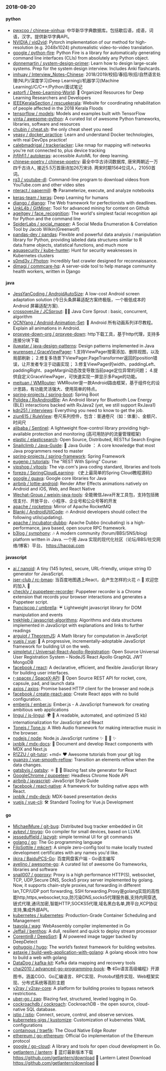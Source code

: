 ### 2018-08-20

#### python
* [pwxcoo / chinese-xinhua](https://github.com/pwxcoo/chinese-xinhua): 中华新华字典数据库。包括歇后语，成语，词语，汉字。提供新华字典API。
* [NVIDIA / vid2vid](https://github.com/NVIDIA/vid2vid): Pytorch implementation of our method for high-resolution (e.g. 2048x1024) photorealistic video-to-video translation.
* [google / python-fire](https://github.com/google/python-fire): Python Fire is a library for automatically generating command line interfaces (CLIs) from absolutely any Python object.
* [donnemartin / system-design-primer](https://github.com/donnemartin/system-design-primer): Learn how to design large-scale systems. Prep for the system design interview. Includes Anki flashcards.
* [imhuay / Interview_Notes-Chinese](https://github.com/imhuay/Interview_Notes-Chinese): 2018/2019/校招/春招/秋招/自然语言处理(NLP)/深度学习(Deep Learning)/机器学习(Machine Learning)/C/C++/Python/面试笔记
* [astorfi / Deep-Learning-World](https://github.com/astorfi/Deep-Learning-World): 📡 Organized Resources for Deep Learning Researchers and Developers
* [IEEEKeralaSection / rescuekerala](https://github.com/IEEEKeralaSection/rescuekerala): Website for coordinating rehabilitation of people affected in the 2018 Kerala Floods
* [tensorflow / models](https://github.com/tensorflow/models): Models and examples built with TensorFlow
* [vinta / awesome-python](https://github.com/vinta/awesome-python): A curated list of awesome Python frameworks, libraries, software and resources
* [chubin / cheat.sh](https://github.com/chubin/cheat.sh): the only cheat sheet you need
* [yeasy / docker_practice](https://github.com/yeasy/docker_practice): Learn and understand Docker technologies, with real DevOps practice!
* [calebmadrigal / trackerjacker](https://github.com/calebmadrigal/trackerjacker): Like nmap for mapping wifi networks you're not connected to, plus device tracking
* [jhfjhfj1 / autokeras](https://github.com/jhfjhfj1/autokeras): accessible AutoML for deep learning.
* [chinese-poetry / chinese-poetry](https://github.com/chinese-poetry/chinese-poetry): 最全中华古诗词数据库, 唐宋两朝近一万四千古诗人, 接近5.5万首唐诗加26万宋诗. 两宋时期1564位词人，21050首词。
* [rg3 / youtube-dl](https://github.com/rg3/youtube-dl): Command-line program to download videos from YouTube.com and other video sites
* [nteract / papermill](https://github.com/nteract/papermill): 📚 Parameterize, execute, and analyze notebooks
* [keras-team / keras](https://github.com/keras-team/keras): Deep Learning for humans
* [django / django](https://github.com/django/django): The Web framework for perfectionists with deadlines.
* [UnkL4b / GitMiner](https://github.com/UnkL4b/GitMiner): Tool for advanced mining for content on Github
* [ageitgey / face_recognition](https://github.com/ageitgey/face_recognition): The world's simplest facial recognition api for Python and the command line
* [SpiderLabs / social_mapper](https://github.com/SpiderLabs/social_mapper): A Social Media Enumeration & Correlation Tool by Jacob Wilkin(Greenwolf)
* [pandas-dev / pandas](https://github.com/pandas-dev/pandas): Flexible and powerful data analysis / manipulation library for Python, providing labeled data structures similar to R data.frame objects, statistical functions, and much more
* [aquasecurity / kube-hunter](https://github.com/aquasecurity/kube-hunter): Hunt for security weaknesses in Kubernetes clusters
* [s0md3v / Photon](https://github.com/s0md3v/Photon): Incredibly fast crawler designed for reconnaissance.
* [dimagi / commcare-hq](https://github.com/dimagi/commcare-hq): A server-side tool to help manage community health workers, written in Django

#### java
* [JessYanCoding / AndroidAutoSize](https://github.com/JessYanCoding/AndroidAutoSize): A low-cost Android screen adaptation solution (今日头条屏幕适配方案终极版，一个极低成本的 Android 屏幕适配方案).
* [crossoverJie / JCSprout](https://github.com/crossoverJie/JCSprout): 👨‍🎓 Java Core Sprout : basic, concurrent, algorithm
* [OCNYang / Android-Animation-Set](https://github.com/OCNYang/Android-Animation-Set): 🦄 Android 所有动画系列详尽教程。 Explain all animations in Android.
* [proxyee-down-org / proxyee-down](https://github.com/proxyee-down-org/proxyee-down): http下载工具，基于http代理，支持多连接分块下载
* [iluwatar / java-design-patterns](https://github.com/iluwatar/java-design-patterns): Design patterns implemented in Java
* [wurensen / GraceViewPager](https://github.com/wurensen/GraceViewPager): 1.支持ViewPager按需添加、删除视图，以及局部刷新； 2.修复多场景下ViewPager.PageTransformer返回的position错误，让开发者专注于动画实现； 3.修复ViewPager的width、paddingLeft、paddingRight、pageMargin动态改变导致当前page定位异常的问题； 4.提供自定义GraceViewPager，可快速实现一屏显示多Page的功能。
* [meituan / WMRouter](https://github.com/meituan/WMRouter): WMRouter是一款Android路由框架，基于组件化的设计思路，有功能灵活强大、使用简单的特点。
* [spring-projects / spring-boot](https://github.com/spring-projects/spring-boot): Spring Boot
* [Polidea / RxAndroidBle](https://github.com/Polidea/RxAndroidBle): An Android library for Bluetooth Low Energy (BLE) interactions backed with RxJava2 (yet, we still support RxJava1)
* [kdn251 / interviews](https://github.com/kdn251/interviews): Everything you need to know to get the job.
* [zjun615 / RuleView](https://github.com/zjun615/RuleView): 卷尺系列控件，包含：普通卷尺（如：体重）、金额尺、时间尺
* [alibaba / Sentinel](https://github.com/alibaba/Sentinel): A lightweight flow-control library providing high-available protection and monitoring (高可用防护的流量管理框架)
* [elastic / elasticsearch](https://github.com/elastic/elasticsearch): Open Source, Distributed, RESTful Search Engine
* [Snailclimb / Java-Guide](https://github.com/Snailclimb/Java-Guide): 📖 Java Guide ： A core knowledge that most Java programmers need to master
* [spring-projects / spring-framework](https://github.com/spring-projects/spring-framework): Spring Framework
* [eugenp / tutorials](https://github.com/eugenp/tutorials): The "REST With Spring" Course:
* [vipshop / vjtools](https://github.com/vipshop/vjtools): The vip.com's java coding standard, libraries and tools
* [forezp / SpringCloudLearning](https://github.com/forezp/SpringCloudLearning): 《史上最简单的Spring Cloud教程源码》
* [google / guava](https://github.com/google/guava): Google core libraries for Java
* [airbnb / lottie-android](https://github.com/airbnb/lottie-android): Render After Effects animations natively on Android and iOS, Web, and React Native
* [Wechat-Group / weixin-java-tools](https://github.com/Wechat-Group/weixin-java-tools): 全能微信Java开发工具包，支持包括微信支付、开放平台、小程序、企业号和公众号等的开发
* [apache / rocketmq](https://github.com/apache/rocketmq): Mirror of Apache RocketMQ
* [Blankj / AndroidUtilCode](https://github.com/Blankj/AndroidUtilCode): 🔥 Android developers should collect the following utils(updating).
* [apache / incubator-dubbo](https://github.com/apache/incubator-dubbo): Apache Dubbo (incubating) is a high-performance, java based, open source RPC framework.
* [b3log / symphony](https://github.com/b3log/symphony): 🎶 A modern community (forum/BBS/SNS/blog) platform written in Java. 一个用 Java 实现的现代化社区（论坛/BBS/社交网络/博客）平台。 https://hacpai.com

#### javascript
* [ai / nanoid](https://github.com/ai/nanoid): A tiny (145 bytes), secure, URL-friendly, unique string ID generator for JavaScript.
* [jser-club / rc-bmap](https://github.com/jser-club/rc-bmap): 当百度地图遇上React，会产生怎样的火花 🔥 🎉 欢迎您的加入 🎉
* [checkly / puppeteer-recorder](https://github.com/checkly/puppeteer-recorder): Puppeteer recorder is a Chrome extension that records your browser interactions and generates a Puppeteer script.
* [franciscop / umbrella](https://github.com/franciscop/umbrella): ☔️ Lightweight javascript library for DOM manipulation and events
* [trekhleb / javascript-algorithms](https://github.com/trekhleb/javascript-algorithms): Algorithms and data structures implemented in JavaScript with explanations and links to further readings
* [arguiot / TheoremJS](https://github.com/arguiot/TheoremJS): A Math library for computation in JavaScript
* [vuejs / vue](https://github.com/vuejs/vue): 🖖 A progressive, incrementally-adoptable JavaScript framework for building UI on the web.
* [simpletut / Universal-React-Apollo-Registration](https://github.com/simpletut/Universal-React-Apollo-Registration): Open Source Universal User Registration System – NodeJS React Apollo GraphQL JWT MongoDB
* [facebook / react](https://github.com/facebook/react): A declarative, efficient, and flexible JavaScript library for building user interfaces.
* [r-spacex / SpaceX-API](https://github.com/r-spacex/SpaceX-API): 🚀 Open Source REST API for rocket, core, capsule, pad, and launch data
* [axios / axios](https://github.com/axios/axios): Promise based HTTP client for the browser and node.js
* [facebook / create-react-app](https://github.com/facebook/create-react-app): Create React apps with no build configuration.
* [emberjs / ember.js](https://github.com/emberjs/ember.js): Ember.js - A JavaScript framework for creating ambitious web applications
* [lingui / js-lingui](https://github.com/lingui/js-lingui): 🌍 📖 A readable, automated, and optimized (5 kb) internationalization for JavaScript and React
* [Tonejs / Tone.js](https://github.com/Tonejs/Tone.js): A Web Audio framework for making interactive music in the browser.
* [nodejs / node](https://github.com/nodejs/node): Node.js JavaScript runtime ✨ 🐢 🚀 ✨
* [jxnblk / mdx-docs](https://github.com/jxnblk/mdx-docs): 📝 Document and develop React components with MDX and Next.js
* [R1ZZU / git-tutor](https://github.com/R1ZZU/git-tutor): +md= ❤️ Awesome tutorials from your git log
* [guanzo / vue-smooth-reflow](https://github.com/guanzo/vue-smooth-reflow): Transition an elements reflow when the data changes.
* [gatsbyjs / gatsby](https://github.com/gatsbyjs/gatsby): ⚛️ 📄 🚀 Blazing fast site generator for React
* [GoogleChrome / puppeteer](https://github.com/GoogleChrome/puppeteer): Headless Chrome Node API
* [airbnb / javascript](https://github.com/airbnb/javascript): JavaScript Style Guide
* [facebook / react-native](https://github.com/facebook/react-native): A framework for building native apps with React.
* [jxnblk / mdx-deck](https://github.com/jxnblk/mdx-deck): MDX-based presentation decks
* [vuejs / vue-cli](https://github.com/vuejs/vue-cli): 🛠️ Standard Tooling for Vue.js Development

#### go
* [MichaelMure / git-bug](https://github.com/MichaelMure/git-bug): Distributed bug tracker embedded in Git
* [aykevl / tinygo](https://github.com/aykevl/tinygo): Go compiler for small devices, based on LLVM.
* [jesseduffield / lazygit](https://github.com/jesseduffield/lazygit): simple terminal UI for git commands
* [golang / go](https://github.com/golang/go): The Go programming language
* [FiloSottile / mkcert](https://github.com/FiloSottile/mkcert): A simple zero-config tool to make locally trusted development certificates with any names you'd like.
* [iikira / BaiduPCS-Go](https://github.com/iikira/BaiduPCS-Go): 百度网盘客户端 - Go语言编写
* [avelino / awesome-go](https://github.com/avelino/awesome-go): A curated list of awesome Go frameworks, libraries and software
* [snail007 / goproxy](https://github.com/snail007/goproxy): Proxy is a high performance HTTP(S), websocket, TCP, UDP,Secure DNS, Socks5 proxy server implemented by golang. Now, it supports chain-style proxies,nat forwarding in different lan,TCP/UDP port forwarding, SSH forwarding.Proxy是golang实现的高性能http,https,websocket,tcp,防污染DNS,socks5代理服务器,支持内网穿透,链式代理,通讯加密,智能HTTP,SOCKS5代理,域名黑白名单,跨平台,KCP协议支持,集成外部API。
* [kubernetes / kubernetes](https://github.com/kubernetes/kubernetes): Production-Grade Container Scheduling and Management
* [tsavola / wag](https://github.com/tsavola/wag): WebAssembly compiler implemented in Go
* [Jeffail / benthos](https://github.com/Jeffail/benthos): A dull, resilient and quick to deploy stream processor
* [CorentinB / DeepSort](https://github.com/CorentinB/DeepSort): 🧠 AI powered image tagger backed by DeepDetect
* [gohugoio / hugo](https://github.com/gohugoio/hugo): The world’s fastest framework for building websites.
* [astaxie / build-web-application-with-golang](https://github.com/astaxie/build-web-application-with-golang): A golang ebook intro how to build a web with golang
* [DataDog / kafka-kit](https://github.com/DataDog/kafka-kit): Kafka data mapping and recovery tools
* [chai2010 / advanced-go-programming-book](https://github.com/chai2010/advanced-go-programming-book): 📚 《Go语言高级编程》开源图书，涵盖CGO、Go汇编语言、RPC实现、Protobuf插件实现、Web框架实现、分布式系统等高阶主题
* [v2ray / v2ray-core](https://github.com/v2ray/v2ray-core): A platform for building proxies to bypass network restrictions.
* [uber-go / zap](https://github.com/uber-go/zap): Blazing fast, structured, leveled logging in Go.
* [cockroachdb / cockroach](https://github.com/cockroachdb/cockroach): CockroachDB - the open source, cloud-native SQL database.
* [istio / istio](https://github.com/istio/istio): Connect, secure, control, and observe services.
* [kubernetes-sigs / kustomize](https://github.com/kubernetes-sigs/kustomize): Customization of kubernetes YAML configurations
* [containous / traefik](https://github.com/containous/traefik): The Cloud Native Edge Router
* [ethereum / go-ethereum](https://github.com/ethereum/go-ethereum): Official Go implementation of the Ethereum protocol
* [google / go-cloud](https://github.com/google/go-cloud): A library and tools for open cloud development in Go.
* [getlantern / lantern](https://github.com/getlantern/lantern): 🔴 蓝灯最新版本下载 https://github.com/getlantern/download 🔴 Lantern Latest Download https://github.com/getlantern/download 🔴
